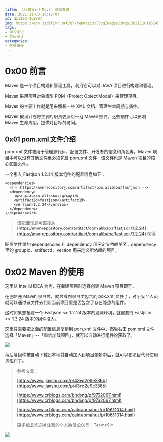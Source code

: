 ```yaml
---
title: 【代码审计】Maven 基础知识
date: 2021-11-03 16:18:07
id: 211103-161807
img: https://cdn.jsdelivr.net/gh/teamssix/BlogImages/imgs/202111031614583.png
tags:
- 学习笔记
- 代码审计
categories:
- 代码审计
---
```


# 0x00 前言

Maven 是一个项目构建和管理工具，利用它可以对 JAVA 项目进行构建和管理。

Maven 采用项目对象模型 POM（Project Object Model）来管理项目。

Maven 的主要工作就是用来解析一些 XML 文档、管理生命周期与插件。

Maven 被设计成将主要的职责委派给一组 Maven 插件，这些插件可以影响 Maven 生命周期，提供对目标的访问。

## 0x01 pom.xml 文件介绍

pom.xml 文件被用于管理源代码、配置文件、开发者的信息和角色等，Maven 项目中可以没有其他文件但必须包含 pom.xml 文件，该文件也是 Maven 项目的核心配置文件。

一个引入 Fastjson 1.2.24 版本组件的配置信息如下：

```
<dependencies>
  <!-- https://mvnrepository.com/artifact/com.alibaba/fastjson -->
  <dependency>
    <groupId>com.alibaba</groupId>
    <artifactId>fastjson</artifactId>
    <version>1.2.24</version>
  </dependency>
</dependencies>
```

> 该配置信息可直接从 [https://mvnrepository.com/artifact/com.alibaba/fastjson/1.2.24](https://mvnrepository.com/artifact/com.alibaba/fastjson/1.2.24) 获得

配置文件里的 dependencies 和 dependency 用于定义依赖关系，dependency 里的 groupId、artifactId、version 用来定义所依赖的项目。

# 0x02 Maven 的使用

这里以 IntelliJ IDEA 为例，在新建项目时选择创建 Maven 项目即可。

在创建完 Maven 项目后，就会看到项目里包含的 pox.xml 文件了，对于安全人员就可以通过该文件去判断当前项目里是否包含了存在隐患的组件。

这时如果想搭建一个 Fastjson <= 1.2.24 版本的漏洞环境，就需要将 Fastjson <= 1.2.24 版本的组件引入。

这里只需要把上面的配置信息复制到 pom.xml 文件中，然后右击 pom.xml 文件选择「Maven」--「重新加载项目」，就可以自动进行组件的获取了。

![](https://cdn.jsdelivr.net/gh/teamssix/BlogImages/imgs/202111031614583.png)

稍后等组件被自动下载到本地并自动加入到项目依赖中后，就可以在项目代码使用该组件了。

> 参考文章：
>
> [https://www.jianshu.com/p/43ed2e9e386b](https://www.jianshu.com/p/43ed2e9e386b)
>
> [https://www.cnblogs.com/bndong/p/9762067.html](https://www.cnblogs.com/bndong/p/9762067.html)
>
> [https://www.cnblogs.com/cainiaomahua/p/10651014.html](https://www.cnblogs.com/cainiaomahua/p/10651014.html)
>
> 更多信息欢迎关注我的个人微信公众号：TeamsSix

![](https://cdn.jsdelivr.net/gh/teamssix/BlogImages/imgs/TeamsSix_Subscription_Logo2.png)
